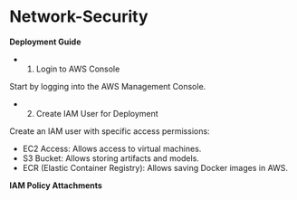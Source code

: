 # Network-Security


**Deployment Guide**


- 1. Login to AWS Console

Start by logging into the AWS Management Console.

- 2. Create IAM User for Deployment

Create an IAM user with specific access permissions:

- EC2 Access: Allows access to virtual machines.
- S3 Bucket: Allows storing artifacts and models.
- ECR (Elastic Container Registry): Allows saving Docker images in AWS.

**IAM Policy Attachments**